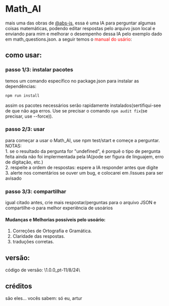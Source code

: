 # Math_AI

mais uma das obras de <a href="https://github.com/abs-js/abs-js/">@abs-js</a>, essa é uma IA para perguntar algumas coisas matemáticas, podendo editar respostas pelo arquivo json local e enviando para mim e melhorar o desempenho dessa IA pelo exemplo dado em math_questions.json. a seguir temos o <span style="color: red">manual do usário</span>:

## como usar:
### passo 1/3: instalar pacotes
temos um comando específico no package.json para instalar as dependências:
```bash
npm run install
```
assim os pacotes necessários serão rapidamente instalados(sertifiqui-see de que não aga erros. Use se precisar o comando <code>npm audit fix</code>(se precisar, use --force)).

### passo 2/3: usar
para começar a usar o Math_AI, use npm test/start e começe a perguntar.<br>
NOTAS:<br>
    1. se o resultado da pergunta for "undefined", é porquê o tipo de pergunta feita ainda não foi implermentada pela IA(pode ser figura de linguajem, erro de digitação, etc.)<br>
    2. respeite a ordem de respostas: espere a IA responder antes que digite<br>
    3. alerte nos comentários se ouver um bug, e colocarei em /issues para ser avisado<br>

### passo 3/3: compartilhar
igual citado antes, crie mais respostar/perguntas para o arquivo JSON e compartilhe-o para melhor experiência de usoários

#### Mudanças e Melhorias possíveis pelo usoário:
1. Correções de Ortografia e Gramática.
2. Claridade das respostas.
3. traduções corretas.

## versão:
código de versão: \1.0.0_pt-11/8/24\

## créditos
são eles... vocês sabem: só eu, artur
